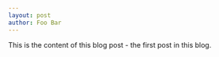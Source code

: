 ```yaml
---
layout: post
author: Foo Bar
---
```


This is the content of this blog post - the first post in this blog.
